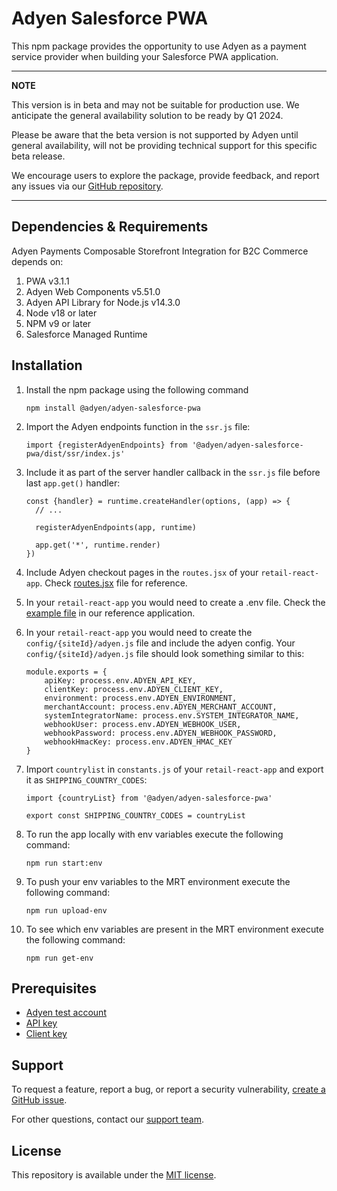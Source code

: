 # Adyen Salesforce PWA

This npm package provides the opportunity to use Adyen as a payment service provider when building your Salesforce PWA
application.

---
**NOTE**

This version is in beta and may not be suitable for production use.
We anticipate the general availability solution to be ready by Q1 2024.

Please be aware that the beta version is not supported by Adyen until general availability, will not be providing
technical support for this specific beta release.

We encourage users to explore the package, provide feedback, and report any issues via
our [GitHub repository](https://github.com/Adyen/adyen-salesforce-headless-commerce-pwa.git).

---

## Dependencies & Requirements

Adyen Payments Composable Storefront Integration for B2C Commerce depends on:

1. PWA v3.1.1
2. Adyen Web Components v5.51.0
3. Adyen API Library for Node.js v14.3.0
4. Node v18 or later
5. NPM v9 or later
6. Salesforce Managed Runtime

## Installation

1. Install the npm package using the following command
    ```shell
    npm install @adyen/adyen-salesforce-pwa
    ```

2. Import the Adyen endpoints function in the `ssr.js` file:
    ```ecmascript 6
    import {registerAdyenEndpoints} from '@adyen/adyen-salesforce-pwa/dist/ssr/index.js'
    ```

3. Include it as part of the server handler callback in the `ssr.js` file before last `app.get()` handler:

    ```ecmascript 6
    const {handler} = runtime.createHandler(options, (app) => {
      // ...

      registerAdyenEndpoints(app, runtime)

      app.get('*', runtime.render)
    })
    ```

4. Include Adyen checkout pages in the `routes.jsx` of your `retail-react-app`.
   Check [routes.jsx](../adyen-retail-react-app/overrides/app/routes.jsx) file for reference.

5. In your `retail-react-app` you would need to create a .env file. Check
   the [example file](../adyen-retail-react-app/.env.example) in our reference application.

6. In your `retail-react-app` you would need to create the `config/{siteId}/adyen.js` file and include the adyen config.
   Your `config/{siteId}/adyen.js` file should look something similar to this:

    ```ecmascript 5
    module.exports = {
        apiKey: process.env.ADYEN_API_KEY,
        clientKey: process.env.ADYEN_CLIENT_KEY,
        environment: process.env.ADYEN_ENVIRONMENT,
        merchantAccount: process.env.ADYEN_MERCHANT_ACCOUNT,
        systemIntegratorName: process.env.SYSTEM_INTEGRATOR_NAME,
        webhookUser: process.env.ADYEN_WEBHOOK_USER,
        webhookPassword: process.env.ADYEN_WEBHOOK_PASSWORD,
        webhookHmacKey: process.env.ADYEN_HMAC_KEY
    }
   ```

7. Import `countrylist` in `constants.js` of your `retail-react-app` and export it as `SHIPPING_COUNTRY_CODES`:

    ```ecmascript 6
   import {countryList} from '@adyen/adyen-salesforce-pwa'

   export const SHIPPING_COUNTRY_CODES = countryList
    ```

8. To run the app locally with env variables execute the following command:
    ```shell
    npm run start:env
    ```

9. To push your env variables to the MRT environment execute the following command:
    ```shell
    npm run upload-env
    ```

10. To see which env variables are present in the MRT environment execute the following command:
    ```shell
    npm run get-env
    ```

## Prerequisites

* [Adyen test account](https://www.adyen.com/signup)
* [API key](https://docs.adyen.com/development-resources/how-to-get-the-api-key)
* [Client key](https://docs.adyen.com/development-resources/client-side-authentication#get-your-client-key)

## Support

To request a feature, report a bug, or report a security
vulnerability, [create a GitHub issue](https://github.com/Adyen/adyen-salesforce-headless-commerce-pwa/issues/new/choose).

For other questions, contact our [support team](https://www.adyen.help).

## License

This repository is available under the [MIT license](LICENSE).
